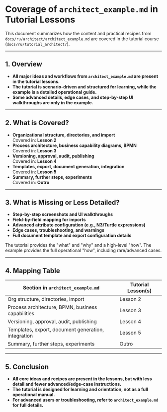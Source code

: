 # Coverage of `architect_example.md` in Tutorial Lessons

This document summarizes how the content and practical recipes from `docs/ru/architect/architect_example.md` are covered in the tutorial course (`docs/ru/tutorial_architect/`).

---

## 1. Overview

- **All major ideas and workflows from `architect_example.md` are present in the tutorial lessons.**
- **The tutorial is scenario-driven and structured for learning, while the example is a detailed operational guide.**
- **Some advanced details, edge cases, and step-by-step UI walkthroughs are only in the example.**

---

## 2. What is Covered?

- **Organizational structure, directories, and import**  
  Covered in: **Lesson 2**
- **Process architecture, business capability diagrams, BPMN**  
  Covered in: **Lesson 3**
- **Versioning, approval, audit, publishing**  
  Covered in: **Lesson 4**
- **Templates, export, document generation, integration**  
  Covered in: **Lesson 5**
- **Summary, further steps, experiments**  
  Covered in: **Outro**

---

## 3. What is Missing or Less Detailed?

- **Step-by-step screenshots and UI walkthroughs**
- **Field-by-field mapping for imports**
- **Advanced attribute configuration (e.g., N3/Turtle expressions)**
- **Edge cases, troubleshooting, and warnings**
- **Full document template and export configuration details**

The tutorial provides the "what" and "why" and a high-level "how". The example provides the full operational "how", including rare/advanced cases.

---

## 4. Mapping Table

| Section in `architect_example.md`                      | Tutorial Lesson(s)         |
|--------------------------------------------------------|---------------------------|
| Org structure, directories, import                     | Lesson 2                  |
| Process architecture, BPMN, business capabilities      | Lesson 3                  |
| Versioning, approval, audit, publishing                | Lesson 4                  |
| Templates, export, document generation, integration    | Lesson 5                  |
| Summary, further steps, experiments                    | Outro                     |

---

## 5. Conclusion

- **All core ideas and recipes are present in the lessons, but with less detail and fewer advanced/edge-case instructions.**
- **The tutorial is designed for learning and orientation, not as a full operational manual.**
- **For advanced users or troubleshooting, refer to `architect_example.md` for full details.** 